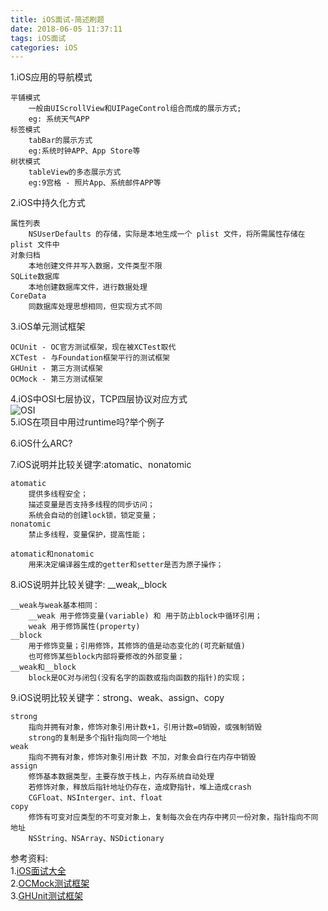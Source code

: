 ```yaml
---
title: iOS面试-简述刷题
date: 2018-06-05 11:37:11
tags: iOS面试
categories: iOS
---
```


1.iOS应用的导航模式
	
	平铺模式
		一般由UIScrollView和UIPageControl组合而成的展示方式;
		eg: 系统天气APP		
	标签模式
		tabBar的展示方式
		eg:系统时钟APP、App Store等
	树状模式
		tableView的多态展示方式
		eg:9宫格 - 照片App、系统邮件APP等
2.iOS中持久化方式

	属性列表
		NSUserDefaults 的存储，实际是本地生成一个 plist 文件，将所需属性存储在 plist 文件中
	对象归档
		本地创建文件并写入数据，文件类型不限
	SQLite数据库
		本地创建数据库文件，进行数据处理
	CoreData	
		同数据库处理思想相同，但实现方式不同
3.iOS单元测试框架
	
	OCUnit - OC官方测试框架，现在被XCTest取代
	XCTest - 与Foundation框架平行的测试框架
	GHUnit - 第三方测试框架
	OCMock - 第三方测试框架
4.iOS中OSI七层协议，TCP四层协议对应方式<br>
![OSI](OSI.png)<br>
5.iOS在项目中用过runtime吗?举个例子

6.iOS什么ARC?

7.iOS说明并比较关键字:atomatic、nonatomic

	atomatic
		提供多线程安全；
		描述变量是否支持多线程的同步访问；
		系统会自动的创建lock锁，锁定变量；
	nonatomic
		禁止多线程，变量保护，提高性能；
		
	atomatic和nonatomic
		用来决定编译器生成的getter和setter是否为原子操作；
	
8.iOS说明并比较关键字: __weak,_block

	__weak与weak基本相同：
		__weak 用于修饰变量(variable) 和 用于防止block中循环引用；
		weak 用于修饰属性(property)
	__block
		用于修饰变量；引用修饰，其修饰的值是动态变化的(可充新赋值)
		也可修饰某些block内部将要修改的外部变量；
	__weak和__block
		block是OC对与闭包(没有名字的函数或指向函数的指针)的实现；
9.iOS说明比较关键字：strong、weak、assign、copy
	
	strong
		指向并拥有对象，修饰对象引用计数+1，引用计数=0销毁，或强制销毁
		strong的复制是多个指针指向同一个地址
	weak
		指向不拥有对象，修饰对象引用计数 不加，对象会自行在内存中销毁
	assign
		修饰基本数据类型，主要存放于栈上，内存系统自动处理
		若修饰对象，释放后指针地址仍存在，造成野指针，堆上造成crash 
		CGFloat、NSInterger、int、float
	copy
		修饰有可变对应类型的不可变对象上，复制每次会在内存中拷贝一份对象，指针指向不同地址
		NSString、NSArray、NSDictionary
		
	
	
	
		
	



参考资料:<br>
1.[iOS面试大全](https://www.jianshu.com/p/1798ba01e9ef)<br>
2.[OCMock测试框架](https://github.com/erikdoe/ocmock)<br>
3.[GHUnit测试框架](https://github.com/gh-unit/gh-unit)<br>